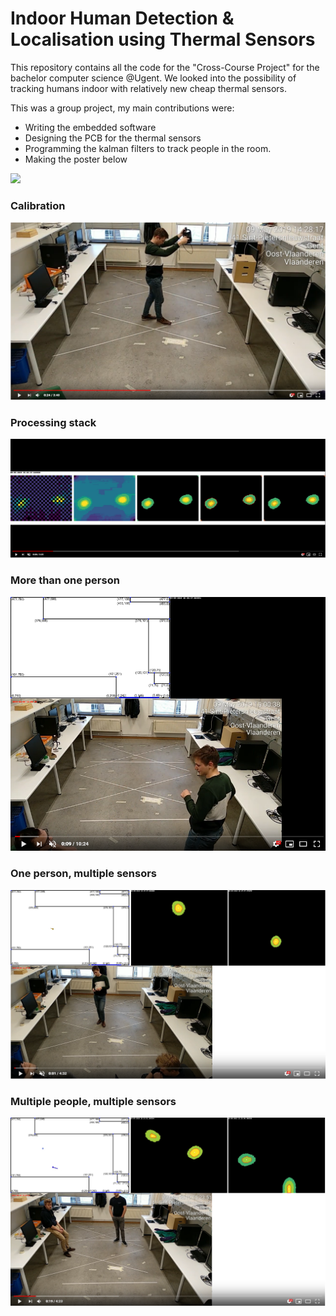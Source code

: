 # Indoor Human Detection & Localisation using Thermal Sensors

This repository contains all the code for the "Cross-Course Project" for the bachelor computer science @Ugent.
We looked into the possibility of tracking humans indoor with relatively new cheap thermal sensors.

This was a group project, my main contributions were:
* Writing the embedded software
* Designing the PCB for the thermal sensors
* Programming the kalman filters to track people in the room.
* Making the poster below

![](Screenshot_1.png)

### Calibration

[![full_processing](/doc_imgs/youtube_calibratie_timelaps.PNG)](https://www.youtube.com/watch?v=4RHwwlVkrOU&feature=youtu.be "Click to Watch!")

### Processing stack

[![full_processing](/doc_imgs/youtube_full_processing.PNG)](https://www.youtube.com/watch?v=3muuMCf-yW4&feature=youtu.be "Click to Watch!")

### More than one person

[![full_processing](/doc_imgs/youtube_meerdere_personen_%C3%A9%C3%A9n_sensor.PNG)](https://www.youtube.com/watch?v=q0jCeN6Ps-k "Click to Watch!")

### One person, multiple sensors

[![full_processing](/doc_imgs/youtube_%C3%A9%C3%A9n_persoon_meerdere_sensoren.PNG)](https://www.youtube.com/watch?v=XmYZbST5sug "Click to Watch!")

### Multiple people, multiple sensors

[![full_processing](/doc_imgs/youtube_meerdere_personen_twee_sensoren.PNG)](https://www.youtube.com/watch?v=yUlLFyVeXrw&feature=youtu.be "Click to Watch!")
